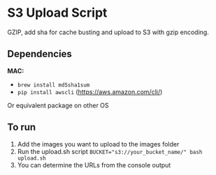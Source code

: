 # S3 Upload Script

GZIP, add sha for cache busting and upload to S3 with gzip encoding.

## Dependencies
**MAC:**
- `brew install md5sha1sum`
- `pip install awscli` (https://aws.amazon.com/cli/)

Or equivalent package on other OS

## To run
1. Add the images you want to upload to the images folder
2. Run the upload.sh script `BUCKET="s3://your_bucket_name/" bash upload.sh`
3. You can determine the URLs from the console output
